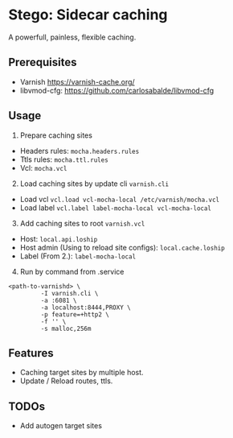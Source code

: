 # Stego: Sidecar caching
A powerfull, painless, flexible caching.

## Prerequisites
  - Varnish https://varnish-cache.org/
  - libvmod-cfg: https://github.com/carlosabalde/libvmod-cfg

## Usage
1. Prepare caching sites
 - Headers rules: `mocha.headers.rules`
 - Ttls rules: `mocha.ttl.rules`
 - Vcl: `mocha.vcl`

2. Load caching sites by update cli `varnish.cli`
 - Load vcl `vcl.load vcl-mocha-local /etc/varnish/mocha.vcl`
 - Load label `vcl.label label-mocha-local vcl-mocha-local`

3. Add caching sites to root `varnish.vcl`
 - Host: `local.api.loship`
 - Host admin (Using to reload site configs): `local.cache.loship`
 - Label (From 2.): `label-mocha-local`

4. Run by command from .service
 ```
 <path-to-varnishd> \
          -I varnish.cli \
          -a :6081 \
          -a localhost:8444,PROXY \
          -p feature=+http2 \
          -f '' \
          -s malloc,256m
 ```

## Features
- Caching target sites by multiple host.
- Update / Reload routes, ttls.

## TODOs
- Add autogen target sites 
